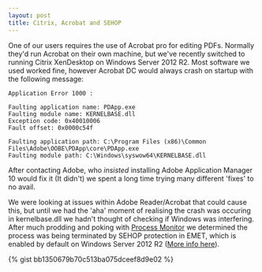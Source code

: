```yaml
---
layout: post
title: Citrix, Acrobat and SEHOP
---
```


One of our users requires the use of Acrobat pro for editing PDFs. Normally they'd run Acrobat on their own machine, but we've recently switched to running Citrix XenDesktop on Windows Server 2012 R2. Most software we used worked fine, however Acrobat DC would always crash on startup with the following message:

    Application Error 1000 :
 
    Faulting application name: PDApp.exe
    Faulting module name: KERNELBASE.dll
    Exception code: 0x40010006
    Fault offset: 0x0000c54f

    Faulting application path: C:\Program Files (x86)\Common Files\Adobe\OOBE\PDApp\core\PDApp.exe
    Faulting module path: C:\Windows\syswow64\KERNELBASE.dll

After contacting Adobe, who *insisted* installing Adobe Application Manager 10 would fix it (It didn't) we spent a long time trying many different 'fixes' to no avail.

We were looking at issues within Adobe Reader/Acrobat that could cause this, but until we had the 'aha' moment of realising the crash was occuring in kernelbase.dll we hadn't thought of checking if Windows was interfering. After much prodding and poking with [Process Monitor](https://technet.microsoft.com/en-us/sysinternals/processmonitor.aspx) we determined the process was being terminated by SEHOP protection in EMET, which is enabled by default on Windows Server 2012 R2 ([More info here](https://krebsonsecurity.com/2013/06/windows-security-101-emet-4-0/)).

{% gist bb1350679b70c513ba075dceef8d9e02 %}